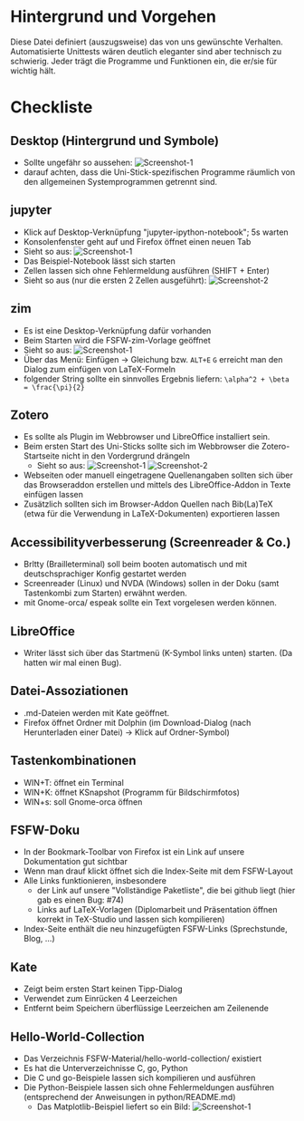# Hintergrund und Vorgehen

Diese Datei definiert (auszugsweise) das von uns gewünschte Verhalten. Automatisierte Unittests wären deutlich eleganter sind aber technisch zu schwierig.
Jeder trägt die Programme und Funktionen ein, die er/sie für wichtig hält.

# Checkliste
## Desktop (Hintergrund und Symbole)

* Sollte ungefähr so aussehen: ![Screenshot-1](../data/desktop-screenshot_1024x768.png "Desktop Screenshot")
 * darauf achten, dass die Uni-Stick-spezifischen Programme räumlich von den allgemeinen Systemprogrammen getrennt sind.

## jupyter

* Klick auf Desktop-Verknüpfung "jupyter-ipython-notebook"; 5s warten
* Konsolenfenster geht auf und Firefox öffnet einen neuen Tab
 * Sieht so aus: ![Screenshot-1](../data/jupyter-screenshot-1.jpg "jupyter Screenshot 1")
* Das Beispiel-Notebook lässt sich starten
* Zellen lassen sich ohne Fehlermeldung ausführen (SHIFT + Enter)
* Sieht so aus (nur die ersten 2 Zellen ausgeführt): ![Screenshot-2](../data/jupyter-screenshot-2.jpg "jupyter Screenshot 2")

## zim

* Es ist eine Desktop-Verknüpfung dafür vorhanden
* Beim Starten wird die FSFW-zim-Vorlage geöffnet
* Sieht so aus: ![Screenshot-1](../data/zim-screenshot-1.jpg "jupyter Screenshot 1")
* Über das Menü: Einfügen -> Gleichung bzw. `ALT+E` `G` erreicht man den Dialog zum einfügen von LaTeX-Formeln
 * folgender String sollte ein sinnvolles Ergebnis liefern: `\alpha^2 + \beta = \frac{\pi}{2}`

## Zotero

* Es sollte als Plugin im Webbrowser und LibreOffice installiert sein.
* Beim ersten Start des Uni-Sticks sollte sich im Webbrowser die Zotero-Startseite nicht in den Vordergrund drängeln
  * Sieht so aus: ![Screenshot-1](../data/Firefox+Zoteroaddon-screenshot-1.png "Zoteroaddon im Firefox Screenshot 1") ![Screenshot-2](../data/LibreOffice+Zoteroaddon-screenshot-2.png "Zoteroaddon im LibreOffice Screenshot 2")
* Webseiten oder manuell eingetragene Quellenangaben sollten sich über das Browseraddon erstellen und mittels des LibreOffice-Addon in Texte einfügen lassen
* Zusätzlich sollten sich im Browser-Addon Quellen nach Bib(La)TeX (etwa für die Verwendung in LaTeX-Dokumenten) exportieren lassen

## Accessibilityverbesserung (Screenreader & Co.)

* Brltty (Brailleterminal) soll beim booten automatisch und mit deutschsprachiger Konfig gestartet werden
* Screenreader (Linux) und NVDA (Windows) sollen in der Doku (samt Tastenkombi zum Starten) erwähnt werden.
* mit Gnome-orca/ espeak sollte ein Text vorgelesen werden können.

## LibreOffice

* Writer lässt sich über das Startmenü (K-Symbol links unten) starten. (Da hatten wir mal einen Bug).

## Datei-Assoziationen

* .md-Dateien werden mit Kate geöffnet.
* Firefox öffnet Ordner mit Dolphin (im Download-Dialog (nach Herunterladen einer Datei) -> Klick auf Ordner-Symbol)

## Tastenkombinationen

* WIN+T: öffnet ein Terminal
* WIN+K: öffnet KSnapshot (Programm für Bildschirmfotos)
* WIN+s: soll Gnome-orca öffnen

## FSFW-Doku

* In der Bookmark-Toolbar von Firefox ist ein Link auf unsere Dokumentation gut sichtbar
* Wenn man drauf klickt öffnet sich die Index-Seite mit dem FSFW-Layout
* Alle Links funktionieren, insbesondere
  - der Link auf unsere "Vollständige Paketliste", die bei github liegt (hier gab es einen Bug: #74)
  - Links auf LaTeX-Vorlagen (Diplomarbeit und Präsentation öffnen korrekt in TeX-Studio und lassen sich kompilieren)
* Index-Seite enthält die neu hinzugefügten FSFW-Links (Sprechstunde, Blog, ...)

## Kate

* Zeigt beim ersten Start keinen Tipp-Dialog
* Verwendet zum Einrücken 4 Leerzeichen
* Entfernt beim Speichern überflüssige Leerzeichen am Zeilenende

## Hello-World-Collection

* Das Verzeichnis FSFW-Material/hello-world-collection/ existiert
* Es hat die Unterverzeichnisse C, go, Python
* Die C und go-Beispiele lassen sich kompilieren und ausführen
* Die Python-Beispiele lassen sich ohne Fehlermeldungen ausführen (entsprechend der Anweisungen in python/README.md)
  * Das Matplotlib-Beispiel liefert so ein Bild: ![Screenshot-1](../data/02-python-example-plot-result.png "Matplotlib Example result")

